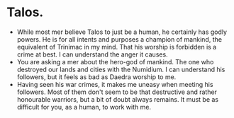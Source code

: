# Talos.

- While most mer believe Talos to just be a human, he certainly has godly powers. He is for all intents and purposes a champion of mankind, the equivalent of Trinimac in my mind. That his worship is forbidden is a crime at best. I can understand the anger it causes.
- You are asking a mer about the hero-god of mankind. The one who destroyed our lands and cities with the Numidium. I can understand his followers, but it feels as bad as Daedra worship to me.
- Having seen his war crimes, it makes me uneasy when meeting his followers. Most of them don't seem to be that destructive and rather honourable warriors, but a bit of doubt always remains. It must be as difficult for you, as a human, to work with me.
